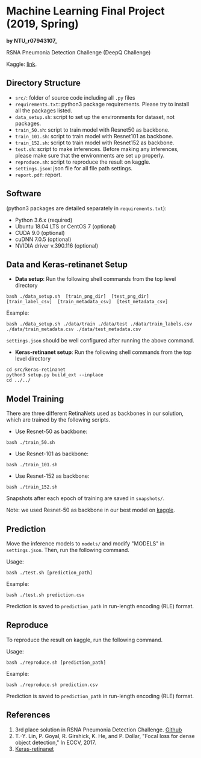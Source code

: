 # Machine Learning Final Project (2019, Spring)

**by NTU_r07943107_**

RSNA Pneumonia Detection Challenge (DeepQ Challenge)

Kaggle: [link](https://www.kaggle.com/c/ml2019spring-final-deepq/overview).

## Directory Structure

- `src/`: folder of source code including all `.py` files
- `requirements.txt`: python3 package requirements. Please try to install all the packages listed.
- `data_setup.sh`: script to set up the environments for dataset, not packages.
- `train_50.sh`: script to train model with Resnet50 as backbone.
- `train_101.sh`: script to train model with Resnet101 as backbone.
- `train_152.sh`: script to train model with Resnet152 as backbone.
- `test.sh`: script to make inferences. Before making any inferences, please make sure that the environments are set up properly.
- `reproduce.sh`: script to reproduce the result on kaggle.
- `settings.json`: json file for all file path settings.
- `report.pdf`: report.

## Software 
(python3 packages are detailed separately in `requirements.txt`):

- Python 3.6.x (required)
- Ubuntu 18.04 LTS or CentOS 7 (optional)
- CUDA 9.0 (optional)
- cuDNN 7.0.5 (optional)
- NVIDIA driver v.390.116 (optional)

## Data and Keras-retinanet Setup

- **Data setup**: Run the following shell commands from the top level directory
```
bash ./data_setup.sh  [train_png_dir]  [test_png_dir]  [train_label_csv]  [train_metadata_csv]  [test_metadata_csv]
```

Example:
```
bash ./data_setup.sh ./data/train ./data/test ./data/train_labels.csv ./data/train_metadata.csv ./data/test_metadata.csv
```

`settings.json` should be well configured after running the above command.

- **Keras-retinanet setup**: Run the following shell commands from the top level directory
```
cd src/keras-retinanet
python3 setup.py build_ext --inplace
cd ../../
```

## Model Training

There are three different RetinaNets used as backbones in our solution, which are trained by the following scripts.

- Use Resnet-50 as backbone:
```
bash ./train_50.sh
```

- Use Resnet-101 as backbone:
```
bash ./train_101.sh
```

- Use Resnet-152 as backbone:
```
bash ./train_152.sh
```

Snapshots after each epoch of training are saved in `snapshots/`.

Note: we used Resnet-50 as backbone in our best model on [kaggle](https://www.kaggle.com/c/ml2019spring-final-deepq/overview).

## Prediction

Move the inference models to `models/` and modify "MODELS" in `settings.json`. Then, run the following command. 

Usage:

	bash ./test.sh [prediction_path]

Example:

	bash ./test.sh prediction.csv

Prediction is saved to `prediction_path` in run-length encoding (RLE) format.

## Reproduce

To reproduce the result on kaggle, run the following command.

Usage:

	bash ./reproduce.sh [prediction_path]

Example:

	bash ./reproduce.sh prediction.csv

Prediction is saved to `prediction_path` in run-length encoding (RLE) format.

## References

1. 3rd place solution in RSNA Pneumonia Detection Challenge. [Github](https://github.com/pmcheng/rsna-pneumonia)
2. T.-Y. Lin, P. Goyal, R. Girshick, K. He, and P. Dollar, "Focal loss for dense object detection," In ECCV, 2017.
3. [Keras-retinanet](https://github.com/fizyr/keras-retinane)
